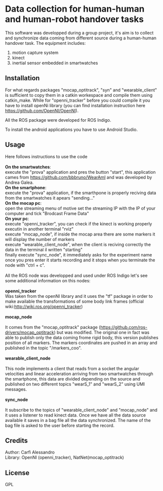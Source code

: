 # Data collection for human-human and human-robot handover tasks

This software was developped during a group project, it's aim is to collect and synchronize data coming from different source during a human-human handover task. The equipment includes:

1. motion capture system
2. kinect
3. inertial sensor embedded in smartwatches

## Installation

For what regards packages "mocap_optitrack", "syn" and "wearable_client" is sufficient to copy them in a catkin workespace and compile them using catkin_make. While for "openni_tracker" before you could compile it you have to install openNi library (you can find installation instruction here https://github.com/OpenNI/OpenNI).

All the ROS package were developed for ROS Indigo.

To install the android applications you have to use Android Studio.
## Usage
Here follows instructions to use the code <br><br>
<b>On the smartwatches</b>:<br>
execute the "prova" application and pres the button "start", this application cames from https://github.com/bbbruno/WearAmI and was developed by Andrea Galea.<br>
<b>On the smartphone</b>:<br>
execute the "prova" application, if the smarthpone is properly reciving data from the smartwatches it apears "sending..."<br>
<b>On the mocap pc</b>:<br>
  open the streaming menu of motive set the streaming IP with the IP of your computer and tick "Brodcast Frame Data"<br> 
<b>On your pc</b>:<br>
  execute "openni_tracker", you can check if the kinect is working properly executin in another terminal "rviz"<br>
  execute "mocap_node", if inside the mocap area there are some markers it will display the number of markers<br>
  execute "wearable_client_node", when the client is reciving correctly the data in the terminal il written "starting" <br>
  finally execute "sync_node", it immediately asks for the experiment name once you pres enter it starts recording and it stops   when you terminate the node with "ctrl + c".<br><br>
All the ROS node was developped and used under ROS Indigo let's see some additional information on this nodes:<br><br>
<b>openni_tracker</b><br>
Was taken from the openNI library and it uses the "tf" package in order to make available the transformations of some body link frames (official wiki:http://wiki.ros.org/openni_tracker)<br><br>
<b>mocap_node</b><br><br>
It comes from the "mocap_optitrack" package (https://github.com/ros-drivers/mocap_optitrack) but was modified. The original one in fact was able to publish only the data coming frome rigid body, this version publishes position of all markers. The markers coordinates are pushed in an array and published in the topic "/markers_coo".<br><br>
<b>wearable_client_node</b><br><br>
This node implements a client that reads from a socket the angular velocities and linear acceleration arriving from two smartwatches through the smartphone, this data are divided depending on the source and published on two different topics "wearS_1" and "wearS_2" using UMI messages.<br><br>
<b>sync_node</b><br><br>
It subscribe to the topics of "wearable_client_node" and "mocap_node" and it uses a listener to read kinect data. Once we have all the data source available it saves in a bag file all the data synchronized. The name of the bag file is asked to the user before starting the record.



## Credits

Author: Carfì Alessandro<br>
Library: OpenNI (openni_tracker), NatNet(mocap_optitrack)
## License

GPL



